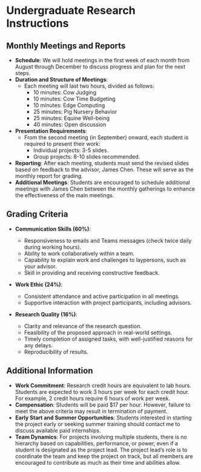 # Undergraduate Research Instructions

## Monthly Meetings and Reports

- **Schedule**: We will hold meetings in the first week of each month from August through December to discuss progress and plan for the next steps.
- **Duration and Structure of Meetings**:
  - Each meeting will last two hours, divided as follows:
    - 10 minutes: Cow Judging
    - 10 minutes: Cow Time Budgeting
    - 10 minutes: Edge Computing
    - 25 minutes: Pig Nursery Behavior
    - 25 minutes: Equine Well-being
    - 40 minutes: Open discussion
- **Presentation Requirements**:
  - From the second meeting (in September) onward, each student is required to present their work:
    - Individual projects: 3-5 slides.
    - Group projects: 8-10 slides recommended.
- **Reporting**: After each meeting, students must send the revised slides based on feedback to the advisor, James Chen. These will serve as the monthly report for grading.
- **Additional Meetings**: Students are encouraged to schedule additional meetings with James Chen between the monthly gatherings to enhance the effectiveness of the main meetings.

## Grading Criteria

- **Communication Skills (60%)**:
  - Responsiveness to emails and Teams messages (check twice daily during working hours).
  - Ability to work collaboratively within a team.
  - Capability to explain work and challenges to laypersons, such as your advisor.
  - Skill in providing and receiving constructive feedback.

- **Work Ethic (24%)**:
  - Consistent attendance and active participation in all meetings.
  - Supportive interaction with project participants, including advisors.

- **Research Quality (16%)**:
  - Clarity and relevance of the research question.
  - Feasibility of the proposed approach in real-world settings.
  - Timely completion of assigned tasks, with well-justified reasons for any delays.
  - Reproducibility of results.

<div style="page-break-after: always;"></div>

## Additional Information

- **Work Commitment**: Research credit hours are equivalent to lab hours. Students are expected to work 3 hours per week for each credit hour. For example, 2 credit hours require 6 hours of work per week.
- **Compensation**: Students will be paid $17 per hour. However, failure to meet the above criteria may result in termination of payment.
- **Early Start and Summer Opportunities**: Students interested in starting the project early or seeking summer training should contact me to discuss available paid internships.
- **Team Dynamics**: For projects involving multiple students, there is no hierarchy based on capabilities, performance, or power, even if a student is designated as the project lead. The project lead’s role is to coordinate the team and keep the project on track, but all members are encouraged to contribute as much as their time and abilities allow.
